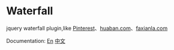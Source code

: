 # Waterfall

jquery waterfall plugin,like [Pinterest](http://pinterest.com/)、[huaban.com](http://huaban.com/)、[faxianla.com](http://faxianla.com/)

Documentation: [En](index.html) [中文](index-zh.html)